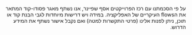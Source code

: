 <p dir='rtl' align='right'>על פי הסכמתנו עם רכז הפרוייקטים אסף שפיינר, אנו נשתף מאגר פסודו-קוד המתאר את הflows העיקריים של האפליקציה. במידה ויש דרישות מיוחדות לגבי הבנת קוד או תוכן, ניתן לפנות אלינו (פרטי התקשרות למטה) ואם נקבל אישור נשתף את המידע הדרוש.</p>
